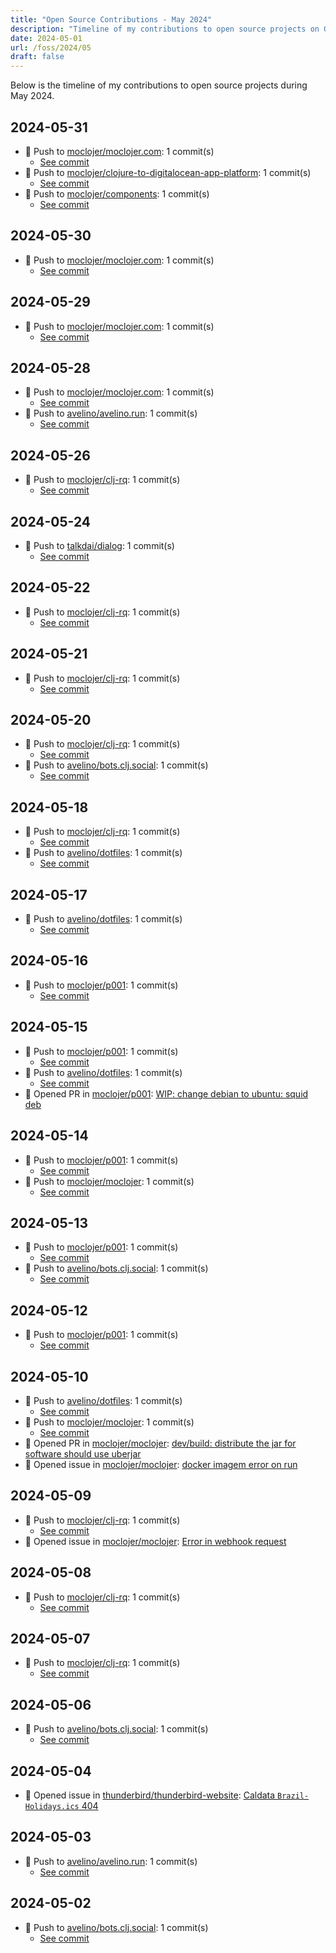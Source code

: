 ```yaml
---
title: "Open Source Contributions - May 2024"
description: "Timeline of my contributions to open source projects on GitHub during May 2024."
date: 2024-05-01
url: /foss/2024/05
draft: false
---
```


Below is the timeline of my contributions to open source projects during May 2024.

## 2024-05-31

- 🔨 Push to [moclojer/moclojer.com](https://github.com/moclojer/moclojer.com): 1 commit(s)
  - [See commit](https://github.com/moclojer/moclojer.com/commits/main/?author=avelino&since=2024-05-31&until=2024-05-31)
- 🔨 Push to [moclojer/clojure-to-digitalocean-app-platform](https://github.com/moclojer/clojure-to-digitalocean-app-platform): 1 commit(s)
  - [See commit](https://github.com/moclojer/clojure-to-digitalocean-app-platform/commits/main/?author=avelino&since=2024-05-31&until=2024-05-31)
- 🔨 Push to [moclojer/components](https://github.com/moclojer/components): 1 commit(s)
  - [See commit](https://github.com/moclojer/components/commits/main/?author=avelino&since=2024-05-31&until=2024-05-31)

## 2024-05-30

- 🔨 Push to [moclojer/moclojer.com](https://github.com/moclojer/moclojer.com): 1 commit(s)
  - [See commit](https://github.com/moclojer/moclojer.com/commits/main/?author=avelino&since=2024-05-30&until=2024-05-30)

## 2024-05-29

- 🔨 Push to [moclojer/moclojer.com](https://github.com/moclojer/moclojer.com): 1 commit(s)
  - [See commit](https://github.com/moclojer/moclojer.com/commits/main/?author=avelino&since=2024-05-29&until=2024-05-29)

## 2024-05-28

- 🔨 Push to [moclojer/moclojer.com](https://github.com/moclojer/moclojer.com): 1 commit(s)
  - [See commit](https://github.com/moclojer/moclojer.com/commits/main/?author=avelino&since=2024-05-28&until=2024-05-28)
- 🔨 Push to [avelino/avelino.run](https://github.com/avelino/avelino.run): 1 commit(s)
  - [See commit](https://github.com/avelino/avelino.run/commits/main/?author=avelino&since=2024-05-28&until=2024-05-28)

## 2024-05-26

- 🔨 Push to [moclojer/clj-rq](https://github.com/moclojer/clj-rq): 1 commit(s)
  - [See commit](https://github.com/moclojer/clj-rq/commits/main/?author=avelino&since=2024-05-26&until=2024-05-26)

## 2024-05-24

- 🔨 Push to [talkdai/dialog](https://github.com/talkdai/dialog): 1 commit(s)
  - [See commit](https://github.com/talkdai/dialog/commits/main/?author=avelino&since=2024-05-24&until=2024-05-24)

## 2024-05-22

- 🔨 Push to [moclojer/clj-rq](https://github.com/moclojer/clj-rq): 1 commit(s)
  - [See commit](https://github.com/moclojer/clj-rq/commits/main/?author=avelino&since=2024-05-22&until=2024-05-22)

## 2024-05-21

- 🔨 Push to [moclojer/clj-rq](https://github.com/moclojer/clj-rq): 1 commit(s)
  - [See commit](https://github.com/moclojer/clj-rq/commits/main/?author=avelino&since=2024-05-21&until=2024-05-21)

## 2024-05-20

- 🔨 Push to [moclojer/clj-rq](https://github.com/moclojer/clj-rq): 1 commit(s)
  - [See commit](https://github.com/moclojer/clj-rq/commits/main/?author=avelino&since=2024-05-20&until=2024-05-20)
- 🔨 Push to [avelino/bots.clj.social](https://github.com/avelino/bots.clj.social): 1 commit(s)
  - [See commit](https://github.com/avelino/bots.clj.social/commits/main/?author=avelino&since=2024-05-20&until=2024-05-20)

## 2024-05-18

- 🔨 Push to [moclojer/clj-rq](https://github.com/moclojer/clj-rq): 1 commit(s)
  - [See commit](https://github.com/moclojer/clj-rq/commits/main/?author=avelino&since=2024-05-18&until=2024-05-18)
- 🔨 Push to [avelino/dotfiles](https://github.com/avelino/dotfiles): 1 commit(s)
  - [See commit](https://github.com/avelino/dotfiles/commits/main/?author=avelino&since=2024-05-18&until=2024-05-18)

## 2024-05-17

- 🔨 Push to [avelino/dotfiles](https://github.com/avelino/dotfiles): 1 commit(s)
  - [See commit](https://github.com/avelino/dotfiles/commits/main/?author=avelino&since=2024-05-17&until=2024-05-17)

## 2024-05-16

- 🔨 Push to [moclojer/p001](https://github.com/moclojer/p001): 1 commit(s)
  - [See commit](https://github.com/moclojer/p001/commits/main/?author=avelino&since=2024-05-16&until=2024-05-16)

## 2024-05-15

- 🔨 Push to [moclojer/p001](https://github.com/moclojer/p001): 1 commit(s)
  - [See commit](https://github.com/moclojer/p001/commits/main/?author=avelino&since=2024-05-15&until=2024-05-15)
- 🔨 Push to [avelino/dotfiles](https://github.com/avelino/dotfiles): 1 commit(s)
  - [See commit](https://github.com/avelino/dotfiles/commits/main/?author=avelino&since=2024-05-15&until=2024-05-15)
- 🔀 Opened PR in [moclojer/p001](https://github.com/moclojer/p001): [WIP: change debian to ubuntu: squid deb](https://github.com/moclojer/p001/pull/1)

## 2024-05-14

- 🔨 Push to [moclojer/p001](https://github.com/moclojer/p001): 1 commit(s)
  - [See commit](https://github.com/moclojer/p001/commits/main/?author=avelino&since=2024-05-14&until=2024-05-14)
- 🔨 Push to [moclojer/moclojer](https://github.com/moclojer/moclojer): 1 commit(s)
  - [See commit](https://github.com/moclojer/moclojer/commits/main/?author=avelino&since=2024-05-14&until=2024-05-14)

## 2024-05-13

- 🔨 Push to [moclojer/p001](https://github.com/moclojer/p001): 1 commit(s)
  - [See commit](https://github.com/moclojer/p001/commits/main/?author=avelino&since=2024-05-13&until=2024-05-13)
- 🔨 Push to [avelino/bots.clj.social](https://github.com/avelino/bots.clj.social): 1 commit(s)
  - [See commit](https://github.com/avelino/bots.clj.social/commits/main/?author=avelino&since=2024-05-13&until=2024-05-13)

## 2024-05-12

- 🔨 Push to [moclojer/p001](https://github.com/moclojer/p001): 1 commit(s)
  - [See commit](https://github.com/moclojer/p001/commits/main/?author=avelino&since=2024-05-12&until=2024-05-12)

## 2024-05-10

- 🔨 Push to [avelino/dotfiles](https://github.com/avelino/dotfiles): 1 commit(s)
  - [See commit](https://github.com/avelino/dotfiles/commits/main/?author=avelino&since=2024-05-10&until=2024-05-10)
- 🔨 Push to [moclojer/moclojer](https://github.com/moclojer/moclojer): 1 commit(s)
  - [See commit](https://github.com/moclojer/moclojer/commits/main/?author=avelino&since=2024-05-10&until=2024-05-10)
- 🔀 Opened PR in [moclojer/moclojer](https://github.com/moclojer/moclojer): [dev/build: distribute the jar for software should use uberjar](https://github.com/moclojer/moclojer/pull/260)
- 🐛 Opened issue in [moclojer/moclojer](https://github.com/moclojer/moclojer): [docker imagem error on run ](https://github.com/moclojer/moclojer/issues/259)

## 2024-05-09

- 🔨 Push to [moclojer/clj-rq](https://github.com/moclojer/clj-rq): 1 commit(s)
  - [See commit](https://github.com/moclojer/clj-rq/commits/main/?author=avelino&since=2024-05-09&until=2024-05-09)
- 🐛 Opened issue in [moclojer/moclojer](https://github.com/moclojer/moclojer): [Error in webhook request](https://github.com/moclojer/moclojer/issues/258)

## 2024-05-08

- 🔨 Push to [moclojer/clj-rq](https://github.com/moclojer/clj-rq): 1 commit(s)
  - [See commit](https://github.com/moclojer/clj-rq/commits/main/?author=avelino&since=2024-05-08&until=2024-05-08)

## 2024-05-07

- 🔨 Push to [moclojer/clj-rq](https://github.com/moclojer/clj-rq): 1 commit(s)
  - [See commit](https://github.com/moclojer/clj-rq/commits/main/?author=avelino&since=2024-05-07&until=2024-05-07)

## 2024-05-06

- 🔨 Push to [avelino/bots.clj.social](https://github.com/avelino/bots.clj.social): 1 commit(s)
  - [See commit](https://github.com/avelino/bots.clj.social/commits/main/?author=avelino&since=2024-05-06&until=2024-05-06)

## 2024-05-04

- 🐛 Opened issue in [thunderbird/thunderbird-website](https://github.com/thunderbird/thunderbird-website): [Caldata `Brazil-Holidays.ics` 404](https://github.com/thunderbird/thunderbird-website/issues/572)

## 2024-05-03

- 🔨 Push to [avelino/avelino.run](https://github.com/avelino/avelino.run): 1 commit(s)
  - [See commit](https://github.com/avelino/avelino.run/commits/main/?author=avelino&since=2024-05-03&until=2024-05-03)

## 2024-05-02

- 🔨 Push to [avelino/bots.clj.social](https://github.com/avelino/bots.clj.social): 1 commit(s)
  - [See commit](https://github.com/avelino/bots.clj.social/commits/main/?author=avelino&since=2024-05-02&until=2024-05-02)

